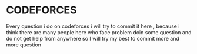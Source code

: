 # CODEFORCES
Every question i do on codeforces i will try to commit it here , because i think there are many people here who face problem doin some question and do not get help from anywhere so I will try my best to commit more and more question 
